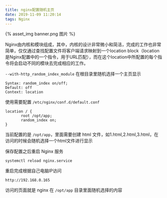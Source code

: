 ```yaml
---
title: nginx配置随机主页
date: 2019-11-09 11:20:14
tags: Nginx
---
```

{% asset_img banner.png 图片 %}

Nginx由内核和模块组成，其中，内核的设计非常微小和简洁，完成的工作也非常简单，仅仅通过查找配置文件将客户端请求映射到一个location block（location是Nginx配置中的一个指令，用于URL匹配），而在这个location中所配置的每个指令将会启动不同的模块去完成相应的工作。

<!-- more -->

`--with-http_random_index_module` 在根目录里随机选择一个主页显示
```
Syntax: random_index on/off; 
Default: off 
Context: location
```


使用需要配置 `/etc/nginx/conf.d/default.conf`
```
location / {
       root /opt/app;
       random_index on;
}
```

当前配置的是 `/opt/app`，里面需要创建 html 文件，如1.html,2.html,3.html，在访问的时候会随机选择一个html文件进行显示



保存配置之后重启 Nginx 服务
```
systemctl reload nginx.service
```


重启完成根据自己电脑IP访问
```
http://192.168.0.165
```


访问的页面就是 nginx 在 `/opt/app` 目录里面随机选择的内容

